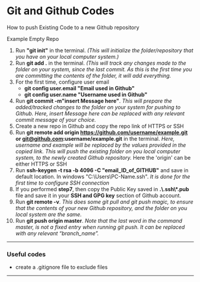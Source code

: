 # Git and Github Codes
How to push Existing Code to a new Github repository

Example Empty Repo
1. Run **"git init"** in the terminal. *(This will initialize the folder/repository that you have on your local computer system.)*
2. Run **git add .** in the terminal. *(This will track any changes made to the folder on your system, since the last commit. As this is the first time you are committing the contents of the folder, it will add everything.*
3. For the first time, configure user email
    - **git config user.email "Email used in Github"**
    - **git config user.name "Username used in Github"**
4. Run **git commit -m"insert Message here"**. *This will prepare the added/tracked changes to the folder on your system for pushing to Github. Here, insert Message here can be replaced with any relevant commit message of your choice.*
5. Create a new repo in Github and copy the repo link of HTTPS or SSH
6. Run **git remote add origin https://github.com/username/example.git or git@github.com:username/example.git** in the terminal. *Here, username and example will be replaced by the values provided in the copied link. This will push the existing folder on you local computer system, to the newly created Github repository.*
Here the 'origin' can be either HTTPS or SSH
7. Run **ssh-keygen -t rsa -b 4096 -C "email_ID_of_GITHUB"** and save in default location. In windows "C:\Users\PC-Name\.ssh". *It is done for the first time to configure SSH connection*
8. If you performed **step7**, then copy the Public Key saved in **.\\.ssh\\*.pub** file and save it in your **SSH and GPG key** section of Github account.
9. Run **git remote -v**. *This does some git pull and git push magic, to ensure that the contents of your new Github repository, and the folder on you local system are the same.*
10. Run **git push origin master**. *Note that the last word in the command master, is not a fixed entry when running git push. It can be replaced with any relevant “branch_name”.*
---------------------------------------------------
### Useful codes
- create a .gitignore file to exclude files
--------------------------
